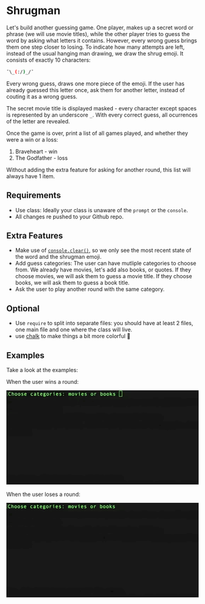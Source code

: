 # Shrugman

Let's build another guessing game.
One player, makes up a secret word or phrase (we will use movie titles), while the other player tries to guess the word by asking what letters it contains.
However, every wrong guess brings them one step closer to losing.
To indicate how many attempts are left, instead of the usual hanging man drawing, we draw the shrug emoji. It consists of exactly 10 characters:

```bash
¯\_(:/)_/¯
```

Every wrong guess, draws one more piece of the emoji.
If the user has already guessed this letter once, ask them for another letter, instead of couting it as a wrong guess.

The secret movie title is displayed masked - every character except spaces is represented by an underscore `_`. With every correct guess, all ocurrences of the letter are revealed.

Once the game is over, print a list of all games played, and whether they were a win or a loss:

1. Braveheart - win
2. The Godfather - loss

Without adding the extra feature for asking for another round, this list will always have 1 item.

## Requirements

- Use class: Ideally your class is unaware of the `prompt` or the `console`.
- All changes re pushed to your Github repo.

## Extra Features

- Make use of [`console.clear()`](https://www.geeksforgeeks.org/node-js-console-clear-method/), so we only see the most recent state of the word and the shrugman emoji.
- Add guess categories: The user can have mutliple categories to choose from. We already have movies, let's add also books, or quotes. If they choose movies, we will ask them to guess a movie title. If they choose books, we will ask them to guess a book title.
- Ask the user to play another round with the same category.

## Optional

- Use `require` to split into separate files: you should have at least 2 files, one main file and one where the class will live.
- use [chalk](https://www.npmjs.com/package/chalk) to make things a bit more colorful 🌈

## Examples

Take a look at the examples:

When the user wins a round:

![example win](img/example-win.gif)

When the user loses a round:

![example loss](img/example-loss.gif)




